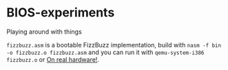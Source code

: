 # BIOS-experiments
Playing around with things 

`fizzbuzz.asm` is a bootable FizzBuzz implementation, build with `nasm -f bin -o fizzbuzz.o fizzbuzz.asm` and you can run it with `qemu-system-i386 fizzbuzz.o` or [On real hardware!](https://www.youtube.com/watch?v=LxHDHKzj2b4).
